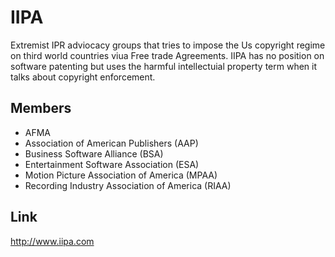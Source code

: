 # IIPA

Extremist IPR adviocacy groups that tries to impose the Us copyright
regime on third world countries viua Free trade Agreements. IIPA has no
position on software patenting but uses the harmful intellectuial
property term when it talks about copyright enforcement.

## Members

-   AFMA
-   Association of American Publishers (AAP)
-   Business Software Alliance (BSA)
-   Entertainment Software Association (ESA)
-   Motion Picture Association of America (MPAA)
-   Recording Industry Association of America (RIAA)

## Link

<http://www.iipa.com>
